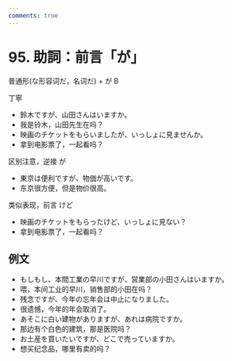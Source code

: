```yaml
---
comments: true
---
```


# 95. 助詞：前言「が」

普通形(な形容词だ，名词だ) + が B

丁寧 

- 鈴木ですが、山田さんはいますか。
- 我是铃木，山田先生在吗？
- 映画のチケットをもらいましたが、いっしょに見ませんか。
- 拿到电影票了，一起看吗？

区别注意，逆接 が

- 東京は便利ですが、物価が高いです。
- 东京很方便，但是物价很高。

类似表现，前言 けど

- 映画のチケットをもらったけど、いっしょに見ない？
- 拿到电影票了，一起看吗？

## 例文

- もしもし、本間工業の早川ですが、営業部の小田さんはいますか。
- 喂，本间工业的早川，销售部的小田在吗？
- 残念ですが、今年の忘年会は中止になりました。
- 很遗憾，今年的年会取消了。
- あそこに白い建物がありますが、あれは病院ですか。
- 那边有个白色的建筑，那是医院吗？
- お土産を買いたいですが、どこで売っていますか。
- 想买纪念品，哪里有卖的吗？
